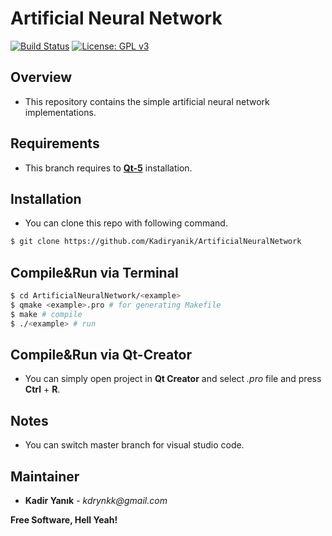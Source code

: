 # Artificial Neural Network
[![Build Status](https://travis-ci.org/joemccann/dillinger.svg?branch=master)](https://travis-ci.org/joemccann/dillinger) [![License: GPL v3](https://img.shields.io/badge/License-GPLv3-blue.svg)](https://www.gnu.org/licenses/gpl-3.0)

## Overview
 - This repository contains the simple artificial neural network implementations.

## Requirements
 - This branch requires to [**Qt-5**](https://doc.qt.io/qt-5/gettingstarted.html) installation.

## Installation
 - You can clone this repo with following command.
```sh
$ git clone https://github.com/Kadiryanik/ArtificialNeuralNetwork
```

## Compile&Run via Terminal 
```sh
$ cd ArtificialNeuralNetwork/<example>
$ qmake <example>.pro # for generating Makefile
$ make # compile
$ ./<example> # run
```

## Compile&Run via Qt-Creator
 - You can simply open project in **Qt Creator** and select *<example>.pro* file and press **Ctrl** + **R**.

## Notes
 - You can switch master branch for visual studio code.

## Maintainer
 - **Kadir Yanık** - _kdrynkk@gmail.com_  

**Free Software, Hell Yeah!**

